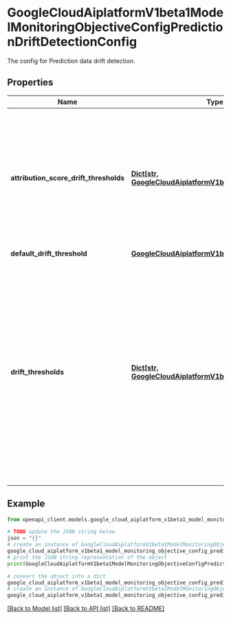 # GoogleCloudAiplatformV1beta1ModelMonitoringObjectiveConfigPredictionDriftDetectionConfig

The config for Prediction data drift detection.

## Properties

Name | Type | Description | Notes
------------ | ------------- | ------------- | -------------
**attribution_score_drift_thresholds** | [**Dict[str, GoogleCloudAiplatformV1beta1ThresholdConfig]**](GoogleCloudAiplatformV1beta1ThresholdConfig.md) | Key is the feature name and value is the threshold. The threshold here is against attribution score distance between different time windows. | [optional] 
**default_drift_threshold** | [**GoogleCloudAiplatformV1beta1ThresholdConfig**](GoogleCloudAiplatformV1beta1ThresholdConfig.md) |  | [optional] 
**drift_thresholds** | [**Dict[str, GoogleCloudAiplatformV1beta1ThresholdConfig]**](GoogleCloudAiplatformV1beta1ThresholdConfig.md) | Key is the feature name and value is the threshold. If a feature needs to be monitored for drift, a value threshold must be configured for that feature. The threshold here is against feature distribution distance between different time windws. | [optional] 

## Example

```python
from openapi_client.models.google_cloud_aiplatform_v1beta1_model_monitoring_objective_config_prediction_drift_detection_config import GoogleCloudAiplatformV1beta1ModelMonitoringObjectiveConfigPredictionDriftDetectionConfig

# TODO update the JSON string below
json = "{}"
# create an instance of GoogleCloudAiplatformV1beta1ModelMonitoringObjectiveConfigPredictionDriftDetectionConfig from a JSON string
google_cloud_aiplatform_v1beta1_model_monitoring_objective_config_prediction_drift_detection_config_instance = GoogleCloudAiplatformV1beta1ModelMonitoringObjectiveConfigPredictionDriftDetectionConfig.from_json(json)
# print the JSON string representation of the object
print(GoogleCloudAiplatformV1beta1ModelMonitoringObjectiveConfigPredictionDriftDetectionConfig.to_json())

# convert the object into a dict
google_cloud_aiplatform_v1beta1_model_monitoring_objective_config_prediction_drift_detection_config_dict = google_cloud_aiplatform_v1beta1_model_monitoring_objective_config_prediction_drift_detection_config_instance.to_dict()
# create an instance of GoogleCloudAiplatformV1beta1ModelMonitoringObjectiveConfigPredictionDriftDetectionConfig from a dict
google_cloud_aiplatform_v1beta1_model_monitoring_objective_config_prediction_drift_detection_config_from_dict = GoogleCloudAiplatformV1beta1ModelMonitoringObjectiveConfigPredictionDriftDetectionConfig.from_dict(google_cloud_aiplatform_v1beta1_model_monitoring_objective_config_prediction_drift_detection_config_dict)
```
[[Back to Model list]](../README.md#documentation-for-models) [[Back to API list]](../README.md#documentation-for-api-endpoints) [[Back to README]](../README.md)


